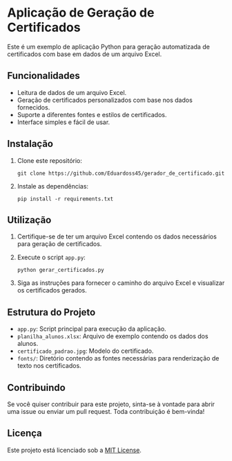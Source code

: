 # Aplicação de Geração de Certificados

Este é um exemplo de aplicação Python para geração automatizada de certificados com base em dados de um arquivo Excel.

## Funcionalidades

- Leitura de dados de um arquivo Excel.
- Geração de certificados personalizados com base nos dados fornecidos.
- Suporte a diferentes fontes e estilos de certificados.
- Interface simples e fácil de usar.

## Instalação

1. Clone este repositório:

    ```
    git clone https://github.com/Eduardoss45/gerador_de_certificado.git
    ```

2. Instale as dependências:

    ```
    pip install -r requirements.txt
    ```

## Utilização

1. Certifique-se de ter um arquivo Excel contendo os dados necessários para geração de certificados.

2. Execute o script `app.py`:

    ```
    python gerar_certificados.py
    ```

3. Siga as instruções para fornecer o caminho do arquivo Excel e visualizar os certificados gerados.

## Estrutura do Projeto

- `app.py`: Script principal para execução da aplicação.
- `planilha_alunos.xlsx`: Arquivo de exemplo contendo os dados dos alunos.
- `certificado_padrao.jpg`: Modelo do certificado.
- `fonts/`: Diretório contendo as fontes necessárias para renderização de texto nos certificados.

## Contribuindo

Se você quiser contribuir para este projeto, sinta-se à vontade para abrir uma issue ou enviar um pull request. Toda contribuição é bem-vinda!

## Licença

Este projeto está licenciado sob a [MIT License](LICENSE).
